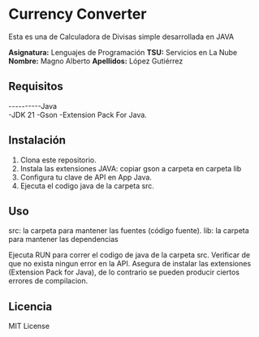 
# Currency Converter

Esta es una de Calculadora de Divisas simple desarrollada en JAVA

**Asignatura:** Lenguajes de Programación
**TSU:** Servicios en La Nube
**Nombre:** Magno Alberto
**Apellidos:** López Gutiérrez

## Requisitos
----------Java   
-JDK 21
-Gson
-Extension Pack For Java.


## Instalación

1. Clona este repositorio.
2. Instala las extensiones JAVA: copiar gson a carpeta en carpeta lib
3. Configura tu clave de API en App Java.
4. Ejecuta el codigo java de la carpeta src.


## Uso
src: la carpeta para mantener las fuentes (código fuente).
lib: la carpeta para mantener las dependencias

Ejecuta RUN para correr el codigo de java de la carpeta src.
Verificar de que no exista ningun error en la API.
Asegura de instalar las extensiones (Extension Pack for Java), de lo contrario se pueden producir ciertos errores de compilacion.


## Licencia

MIT License

